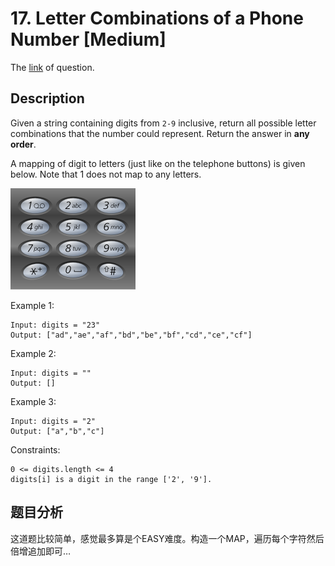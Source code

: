 # 17. Letter Combinations of a Phone Number [Medium]

The [link](https://leetcode.com/problems/letter-combinations-of-a-phone-number/) of question.

## Description

Given a string containing digits from `2-9` inclusive, return all possible letter combinations that the number could represent. Return the answer in **any order**.

A mapping of digit to letters (just like on the telephone buttons) is given below. Note that 1 does not map to any letters.

![](./img/17.png)

Example 1:
```
Input: digits = "23"
Output: ["ad","ae","af","bd","be","bf","cd","ce","cf"]
```

Example 2:
```
Input: digits = ""
Output: []
```

Example 3:
```
Input: digits = "2"
Output: ["a","b","c"]
```

Constraints:
```
0 <= digits.length <= 4
digits[i] is a digit in the range ['2', '9'].
```

## 题目分析

这道题比较简单，感觉最多算是个EASY难度。构造一个MAP，遍历每个字符然后倍增追加即可…